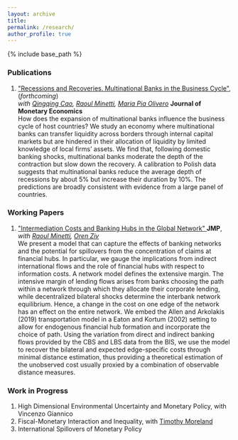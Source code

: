 ```yaml
---
layout: archive
title: 
permalink: /research/
author_profile: true
---
```


{% include base_path %}

### Publications

  1. <a href="https://www.sciencedirect.com/science/article/abs/pii/S0304393220300015" target="_blank"> "Recessions and Recoveries. Multinational Banks in the Business Cycle"</a>, (*forthcoming*) <br> *with <a href="https://qingqingcao.weebly.com/" target="_blank">Qingqing Cao</a>, <a href="https://raoulminetti.weebly.com/" target="_blank">Raoul Minetti</a>, <a href="https://www.lebow.drexel.edu/people/mariaolivero" target="_blank">Maria Pia Olivero</a>* **Journal of Monetary Economics**  
How does the expansion of multinational banks influence the business cycle of host countries? We study an economy where multinational banks can transfer liquidity across borders through internal capital markets but are hindered in their allocation of liquidity by limited knowledge of local firms’ assets. We find that, following domestic banking shocks, multinational banks moderate the depth of the contraction but slow down the recovery. A calibration to Polish data suggests that multinational banks reduce the average depth of recessions by about 5% but increase their duration by 10%. The predictions are broadly consistent with evidence from a large panel of countries.

### Working Papers

  1. <a href="https://www.dropbox.com/s/jzr1hchwtz70ypo/Romanini_jmp.pdf?dl=0" target="_blank"> "Intermediation Costs and Banking Hubs in the Global Network" </a> **JMP**,  
*with <a href="https://raoulminetti.weebly.com/" target="_blank">Raoul Minetti</a>, <a href="https://orenziv.org/" target="_blank">Oren Ziv</a>*  
We present a model that can capture the effects of banking networks and the potential for spillovers from the concentration of claims at financial hubs. In particular, we gauge the implications from indirect international flows and the role of financial hubs with respect to information costs. A network model defines the extensive margin. The intensive margin of lending flows arises from banks choosing the path within a network through which they allocate their corporate lending, while decentralized bilateral shocks determine the interbank network equilibrium. Hence, a change in the cost on one edge of the network has an effect on the entire network. We embed the Allen and Arkolakis (2019) transportation model in a Eaton and Kortum (2002) setting to allow for endogenous financial hub formation and incorporate the choice of path. Using the variation from direct and indirect banking flows provided by the CBS and LBS data from the BIS, we use the model to recover the bilateral and expected edge-specific costs through minimal distance estimation, thus providing a theoretical estimation of the unobserved cost usually proxied by a combination of observable distance measures.
  
### Work in Progress
  
  1. High Dimensional Environmental Uncertainty and Monetary Policy, with Vincenzo Giannico
  2. Fiscal-Monetary Interaction and Inequality, with <a href="http://www.timothymoreland.com/" target="_blank">Timothy Moreland</a>
  3. International Spillovers of Monetary Policy


